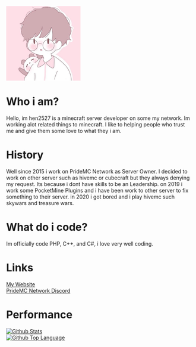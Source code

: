 <img src="2eedfb74-d92e-4a94-bcc8-6cadb84aaec3.png" align=center>

# Who i am?
Hello, im hen2527 is a minecraft server developer on some my network. Im working alot related things to minecraft. I like to helping people who trust me and give them some love to what they i am.
# History
Well since 2015 i work on PrideMC Network as Server Owner. I decided to work on other server such as hivemc or cubecraft but they always denying my request. Its because i dont have skills to be an Leadership. on 2019 i work some PocketMine Plugins and i have been work to other server to fix something to their server. in 2020 i got bored and i play hivemc such skywars and treasure wars.
# What do i code?
Im officially code PHP, C++, and C#, i love very well coding.
# Links
[My Website](https://hen2527.tk/)<br>
[PrideMC Network Discord](https://discord.gg/kpAdXNCmRR)
# Performance
[![Github Stats](https://github-readme-stats.vercel.app/api?username=xqwtxon&show_icons=true&bg_color=30,e96443,904e95&title_color=fff&text_color=fff&theme=dark)](https://github.com/xqwtxon)<br>
[![Github Top Language](https://github-readme-stats.vercel.app/api/top-langs/?username=xqwtxon&layout=compact&bg_color=30,e96443,904e95&title_color=fff&text_color=fff&theme=dark)](https://github.com/xqwtxon)
